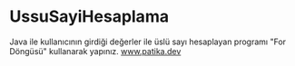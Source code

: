 # UssuSayiHesaplama
Java ile kullanıcının girdiği değerler ile üslü sayı hesaplayan programı "For Döngüsü" kullanarak yapınız.
www.patika.dev

